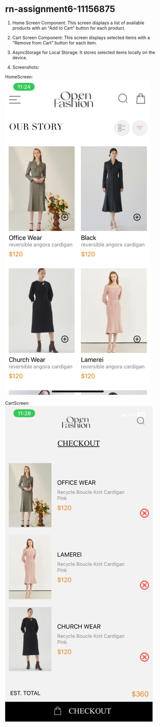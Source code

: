 # rn-assignment6-11156875
1. Home Screen Component: 
This screen displays a list of available products with an "Add to Cart" button for each product.

2. Cart Screen Component:
This screen displays selected items with a "Remove from Cart" button for each item.

3. AsyncStorage for Local Storage:
It stores selected items locally on the device.

4. Screenshots:

HomeScreen:
![HomeScreen](my-project/assets/HomeScreen6.jpg)

CartScreen:
![CartScreen](my-project/assets/CartScreen6.jpg)